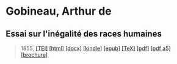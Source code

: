 # Gobineau, Arthur de
## Essai sur l'inégalité des races humaines

> 1855,  <a title="Source XML/TEI" class="mime48 tei" href="https://hurlus.github.io/tei/gobineau1855_racisme.xml">[TEI]</a>  <a title="HTML une page" class="mime48 html" href="https://hurlus.github.io/gobineau1855_racisme/gobineau1855_racisme.html">[html]</a>  <a title="Bureautique (LibreOffice, MS.Word)" class="mime48 docx" href="https://hurlus.github.io/gobineau1855_racisme/gobineau1855_racisme.docx">[docx]</a>  <a title="Amazon.kindle" class="mime48 mobi" href="https://hurlus.github.io/gobineau1855_racisme/gobineau1855_racisme.mobi">[kindle]</a>  <a title="EPUB, pour liseuses et téléphones" class="mime48 epub" href="https://hurlus.github.io/gobineau1855_racisme/gobineau1855_racisme.epub">[epub]</a>  <a title="LaTeX" class="mime48 tex" href="https://hurlus.github.io/gobineau1855_racisme/gobineau1855_racisme.tex">[TeX]</a>  <a title="PDF à imprimer, A4 2 colonnes" class="mime48 pdf" href="https://hurlus.github.io/gobineau1855_racisme/gobineau1855_racisme.pdf">[pdf]</a>  <a title="PDF à lire, A5 une colonne" class="mime48 a5" href="https://hurlus.github.io/gobineau1855_racisme/gobineau1855_racisme_a5.pdf">[pdf a5]</a>  <a title="Brochure à agrafer, pdf imposé pour imprimante recto/verso" class="mime48 brochure" href="https://hurlus.github.io/gobineau1855_racisme/gobineau1855_racisme_brochure.pdf">[brochure]</a> 
